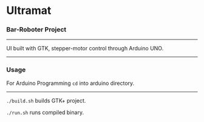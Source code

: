 # Ultramat

### Bar-Roboter Project
---

UI built with GTK, stepper-motor control through Arduino UNO.

---
### Usage

For Arduino Programming `cd` into arduino directory.

---

`./build.sh` builds GTK+ project.

`./run.sh` runs compiled binary.